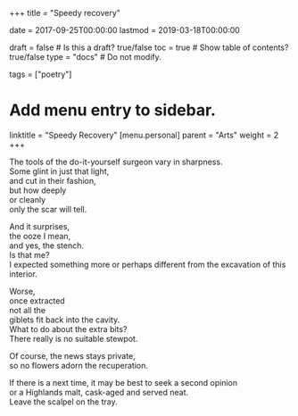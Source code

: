+++
title = "Speedy recovery"

date = 2017-09-25T00:00:00
lastmod = 2019-03-18T00:00:00

draft = false  # Is this a draft? true/false
toc = true  # Show table of contents? true/false
type = "docs"  # Do not modify.

tags = ["poetry"]

# Add menu entry to sidebar.
linktitle = "Speedy Recovery"
[menu.personal]
  parent = "Arts"
  weight = 2
+++

The tools of the do-it-yourself surgeon vary in sharpness.</br>
Some glint in just that light,</br>
and cut in their fashion,</br>
but how deeply</br>
or cleanly</br>
only the scar will tell.</br>

And it surprises,</br>
the ooze I mean,</br>
and yes, the stench.</br>
Is that me?</br>
I expected something more or perhaps different from the excavation of this interior.

Worse,</br>
once extracted</br>
not all the </br>
giblets fit back into the cavity.</br>
What to do about the extra bits?</br>
There really is no suitable stewpot.</br>

Of course, the news stays private,</br>
so no flowers adorn the recuperation.</br>

If there is a next time, it may be best to seek a second opinion</br>
or a Highlands malt, cask-aged and served neat.</br>
Leave the scalpel on the tray.</br>
